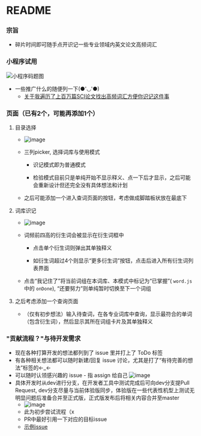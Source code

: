 # README

### 宗旨

- 碎片时间即可随手点开识记一些专业领域内英文论文高频词汇

### 小程序试用
![小程序码题图](https://user-images.githubusercontent.com/22675861/191650369-bf00e3e4-36a1-4f21-ba81-952290b3091c.png)

- 一些推广什么的随便列一下(●'◡'●)
  - [关于我遍历了上百万篇SCI论文找出高频词汇方便你识记这件事](https://mp.weixin.qq.com/s/DW_rgmhKXYQ_xVUkf5g4Hg)


### 页面（已有2个，可能再添加1个）

1. 目录选择

    - ![image](https://user-images.githubusercontent.com/22675861/191643546-4ed67ef1-81b6-4e9d-bcbd-e4fdaf91bb59.png)
  
    - 三列picker, 选择词库与使用模式
        
        - 识记模式即为普通模式

        - 检验模式目前只是单纯开始不显示释义、点一下后才显示，之后可能会重新设计但还完全没有具体想法和计划

    - 之后可能添加一个进入查词页面的按钮，考虑做成脚踏板状放在最底下

2. 词库识记

    - ![image](https://user-images.githubusercontent.com/22675861/191644756-dd430427-d9c5-45f4-92a2-dc73e7627f19.png)


    - 词频前四高的衍生词会被显示在衍生词框中

        - 点击单个衍生词则弹出其单独释义

        - 如衍生词超过4个则显示“更多衍生词”按钮，点击后进入所有衍生词列表界面

    - 点击“我记住了”将当前词组在本词库、本模式中标记为“已掌握”( `word.js` 中的 `onDone`), “还要努力”则单纯暂时切换至下一个词组

3. 之后考虑添加一个查询页面

    - （仅有初步想法）输入待查词，在各专业词库中查询，显示最符合的单词（包含衍生词），然后显示其所在词组卡片及其单独释义

### "贡献流程？"与待开发需求

- 现在各种打算开发的想法都列到了 issue 里并打上了 ToDo 标签
- 有各种相关想法都可以随时新建/回复 issue 讨论，尤其是打了“有待完善的想法”标签的←_←
- 可以随时认领感兴趣的 issue - 指 assign 给自己
  ![image](https://user-images.githubusercontent.com/22675861/191906009-5bfb6d6d-0b60-469a-82fa-36816d816d52.png)
- 具体开发时从dev进行分支，在开发者工具中测试完成后可向dev分支提Pull Request, dev分支尽量与当前体验版同步，体验版在一些代表性机型上测试无明显问题后准备合并至正式版，正式版发布后将相关内容合并至master
  - ![image](https://user-images.githubusercontent.com/22675861/191907196-cd995282-6080-44fc-a6c5-8b297d1b674c.png)
  - 此为初步尝试流程（x
  - PR中最好引用一下对应的目标issue
  - [示例issue](https://github.com/Yijia-Zhou/sci_hotwords/issues/7)